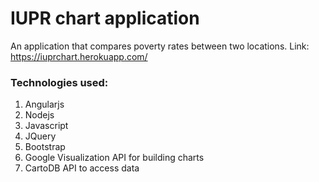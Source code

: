 # IUPR chart application

An application that compares poverty rates between two locations. Link: https://iuprchart.herokuapp.com/

### Technologies used:
1. Angularjs
2. Nodejs
3. Javascript
4. JQuery
5. Bootstrap
6. Google Visualization API for building charts
7. CartoDB API to access data
